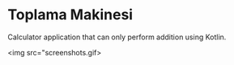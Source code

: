 # Toplama Makinesi
 Calculator application that can only perform addition using Kotlin.

<img src="screenshots.gif></img>
